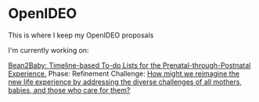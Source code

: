 # OpenIDEO
This is where I keep my OpenIDEO proposals

I'm currently working on:

[Bean2Baby: Timeline-based To-do Lists for the Prenatal-through-Postnatal Experience.](#)
Phase: Refinement
Challenge: [How might we reimagine the new life experience by addressing the diverse challenges of all mothers, babies, and those who care for them?](https://challenges.openideo.com/challenge/new-life)
